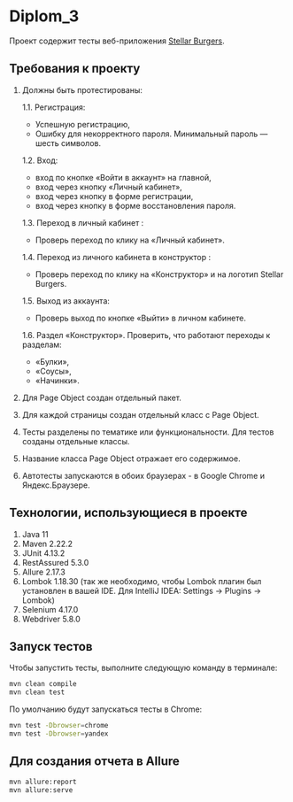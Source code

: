 # Diplom_3
Проект содержит тесты веб-приложения [Stellar Burgers](https://stellarburgers.nomoreparties.site/).

## Требования к проекту
1. Должны быть протестированы:

   1.1. Регистрация:
    - Успешную регистрацию,
    - Ошибку для некорректного пароля. Минимальный пароль — шесть символов.

   1.2. Вход:
    - вход по кнопке «Войти в аккаунт» на главной,
    - вход через кнопку «Личный кабинет»,
    - вход через кнопку в форме регистрации,
    - вход через кнопку в форме восстановления пароля.

   1.3. Переход в личный кабинет :
    - Проверь переход по клику на «Личный кабинет».

   1.4. Переход из личного кабинета в конструктор :
    - Проверь переход по клику на «Конструктор» и на логотип Stellar Burgers.

   1.5. Выход из аккаунта:
    - Проверь выход по кнопке «Выйти» в личном кабинете.

   1.6. Раздел «Конструктор». Проверить, что работают переходы к разделам:
   - «Булки»,
   - «Соусы»,
   - «Начинки».

2. Для Page Object создан отдельный пакет.
3. Для каждой страницы создан отдельный класс с Page Object.
4. Тесты разделены по тематике или функциональности. Для тестов созданы отдельные классы.
5. Название класса Page Object отражает его содержимое.
6. Автотесты запускаются в обоих браузерах - в Google Chrome и Яндекс.Браузере.

## Технологии, использующиеся в проекте
1. Java 11
2. Maven 2.22.2
3. JUnit 4.13.2
4. RestAssured 5.3.0
5. Allure 2.17.3
6. Lombok 1.18.30 (так же необходимо, чтобы Lombok плагин был установлен в вашей IDE. Для IntelliJ IDEA: Settings → Plugins → Lombok)
7. Selenium 4.17.0
8. Webdriver 5.8.0

## Запуск тестов
Чтобы запустить тесты, выполните следующую команду в терминале:
```bash
mvn clean compile
mvn clean test
```
По умолчанию будут запускаться тесты в Chrome:
```bash
mvn test -Dbrowser=chrome
mvn test -Dbrowser=yandex
```

## Для создания отчета в Allure
```bash
mvn allure:report
mvn allure:serve
```